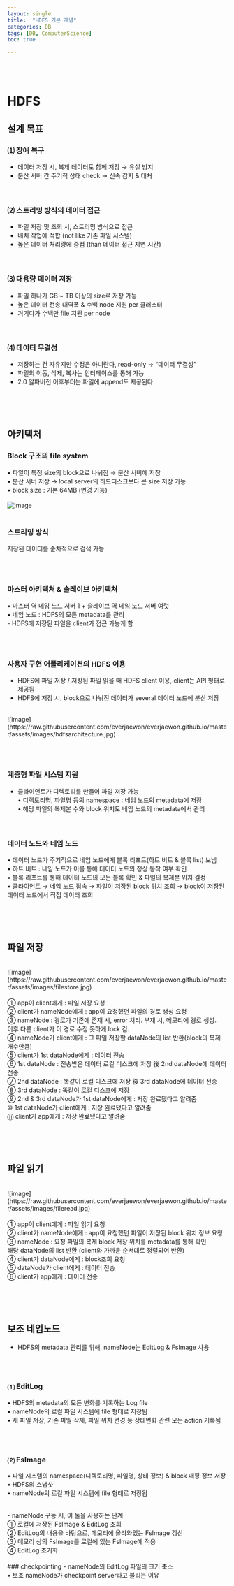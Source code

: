 ```yaml
---
layout: single
title:  "HDFS 기본 개념"
categories: DB
tags: [DB, ComputerScience]
toc: true

---
```

<br><br>
# HDFS
## 설계 목표
### ⑴ 장애 복구
 - 데이터 저장 시, 복제 데이터도 함께 저장 → 유실 방지<br>
 - 분산 서버 간 주기적 상태 check → 신속 감지 & 대처<br><br><br>

### ⑵ 스트리밍 방식의 데이터 접근
 - 파일 저장 및 조회 시, 스트리밍 방식으로 접근<br>
 - 배치 작업에 적합 (not like 기존 파일 시스템)<br>
 - 높은 데이터 처리량에 중점 (than 데이터 접근 지연 시간)<br><br><br>

### ⑶ 대용량 데이터 저장
 - 파일 하나가 GB ~ TB 이상의 size로 저장 가능<br>
 - 높은 데이터 전송 대역폭 & 수백 node 지원 per 클러스터<br>
 - 거기다가 수백만 file 지원 per node<br><br><br>
 
### ⑷ 데이터 무결성
 - 저장하는 건 자유지만 수정은 아니란다, read-only → “데이터 무결성”<br>
 - 파일의 이동, 삭제, 복사는 인터페이스를 통해 가능<br>
 - 2.0 알파버전 이후부터는 파일에 append도 제공된다

<br><br><br>
## 아키텍처
### Block 구조의 file system
 • 파일이 특정 size의 block으로 나눠짐 → 분산 서버에 저장<br>
 • 분산 서버 저장 → local server의 하드디스크보다 큰 size 저장 가능<br>
 • block size : 기본 64MB (변경 가능)<br>
 <br>
![image](https://raw.githubusercontent.com/everjaewon/everjaewon.github.io/master/assets/images/hdfscopy.jpg) 
 <br><br>
### 스트리밍 방식
저장된 데이터를 순차적으로 검색 가능<br>

<br><br>
### 마스터 아키텍처 & 슬레이브 아키텍처
 • 마스터 역 네임 노드 서버 1 + 슬레이브 역 네임 노드 서버 여럿<br>
 • 네임 노드 : HDFS의 모든 metadata를 관리<br>
	      - HDFS에 저장된 파일을 client가 접근 가능케 함<br>
	       

<br><br>
### 사용자 구현 어플리케이션의 HDFS 이용
- HDFS에 파일 저장 / 저장된 파일 읽을 때 HDFS client 이용, client는 API 형태로 제공됨<br>
- HDFS에 저장 시, block으로 나눠진 데이터가 several 데이터 노드에 분산 저장<br>
<br>
![image](https://raw.githubusercontent.com/everjaewon/everjaewon.github.io/master/assets/images/hdfsarchitecture.jpg) 

<br><br>
### 계층형 파일 시스템 지원
- 클라이언트가 디렉토리를 만들어 파일 저장 가능<br>
 • 디렉토리명, 파일명 등의 namespace : 네임 노드의 metadata에 저장<br>
 • 해당 파일의 복제본 수와 block 위치도 네임 노드의 metadata에서 관리<br>
<br><br>
### 데이터 노드와 네임 노드
 • 데이터 노드가 주기적으로 네임 노드에게 블록 리포트(하트 비트 & 블록 list) 보냄<br>
 • 하트 비트 : 네임 노드가 이를 통해 데이터 노드의 정상 동작 여부 확인<br>
 • 블록 리포트를 통해 데이터 노드의 모든 블록 확인 & 파일의 복제본 위치 결정<br>
 • 클라이언트 → 네임 노드 접속 → 파일이 저장된 block 위치 조회 → block이 저장된 데이터 노드에서 직접 데이터 조회
   
<br><br><br>
## 파일 저장
<br>
![image](https://raw.githubusercontent.com/everjaewon/everjaewon.github.io/master/assets/images/filestore.jpg) 
<br><br>
① app이 client에게 : 파일 저장 요청<br>
② client가 nameNode에게 : app이 요청했던 파일의 경로 생성 요청<br>
③ nameNode : 경로가 기존에 존재 시, error 처리. 부재 시, 메모리에 경로 생성.<br>
		이후 다른 client가 이 경로 수정 못하게 lock 검.<br>
④ nameNode가 client에게 : 그 파일 저장할 dataNode의 list 반환(block의 복제 개수만큼)<br>
⑤ client가 1st dataNode에게 : 데이터 전송<br>
⑥ 1st dataNode : 전송받은 데이터 로컬 디스크에 저장 後 2nd dataNode에 데이터 전송<br>
⑦ 2nd dataNode : 똑같이 로컬 디스크에 저장 後 3rd dataNode에 데이터 전송<br>
⑧ 3rd dataNode : 똑같이 로컬 디스크에 저장<br>
⑨ 2nd & 3rd dataNode가 1st dataNode에게 : 저장 완료됐다고 알려줌<br>
⑩ 1st dataNode가 client에게 : 저장 완료됐다고 알려줌<br>
⑪ client가 app에게 : 저장 완료됐다고 알려줌<br>

<br><br><br>
## 파일 읽기
<br>
![image](https://raw.githubusercontent.com/everjaewon/everjaewon.github.io/master/assets/images/fileread.jpg) 
<br><br>
① app이 client에게 : 파일 읽기 요청<br>
② client가 nameNode에게 : app이 요청했던 파일이 저장된 block 위치 정보 요청<br>
③ nameNode : 요청 파일의 복제 block 저장 위치를 metadata를 통해 확인<br>
		해당 dataNode의 list 반환 (client와 가까운 순서대로 정렬되어 반환)<br>
④ client가 dataNode에게 : block조회 요청<br>
⑤ dataNode가 client에게 : 데이터 전송<br>
⑥ client가 app에게 : 데이터 전송<br>

<br><br><br>
## 보조 네임노드
- HDFS의 metadata 관리를 위해, nameNode는 EditLog & FsImage 사용

<br><br>
### ⑴ EditLog
 • HDFS의 metadata의 모든 변화를 기록하는 Log file<br>
 • nameNode의 로컬 파일 시스템에 file 형태로 저장됨<br>
 • 새 파일 저장, 기존 파일 삭제, 파일 위치 변경 등 상태변화 관련 모든 action 기록됨
 
<br><br>
### ⑵ FsImage
 • 파일 시스템의 namespace(디렉토리명, 파일명, 상태 정보) & block 매핑 정보 저장<br>
 • HDFS의 스냅샷<br>
 • nameNode의 로컬 파일 시스템에 file 형태로 저장됨<br>

<br>
- nameNode 구동 시, 이 둘을 사용하는 단계<br>
① 로컬에 저장된 FsImage & EditLog 조회<br>
② EditLog의 내용을 바탕으로, 메모리에 올라와있는 FsImage 갱신<br>
③ 메모리 상의 FsImage를 로컬에 있는 FsImage에 적용<br>
④ EditLog 초기화<br>

<br>
### checkpointing
- nameNode의 EditLog 파일의 크기 축소<br>
 • 보조 nameNode가 checkpoint server라고 불리는 이유
